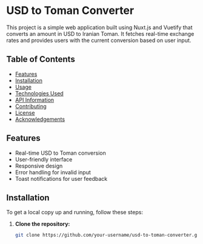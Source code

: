 # USD to Toman Converter

This project is a simple web application built using Nuxt.js and Vuetify that converts an amount in USD to Iranian Toman. It fetches real-time exchange rates and provides users with the current conversion based on user input.

## Table of Contents

- [Features](#features)
- [Installation](#installation)
- [Usage](#usage)
- [Technologies Used](#technologies-used)
- [API Information](#api-information)
- [Contributing](#contributing)
- [License](#license)
- [Acknowledgements](#acknowledgements)

## Features

- Real-time USD to Toman conversion
- User-friendly interface
- Responsive design
- Error handling for invalid input
- Toast notifications for user feedback

## Installation

To get a local copy up and running, follow these steps:

1. **Clone the repository:**

   ```bash
   git clone https://github.com/your-username/usd-to-toman-converter.git
